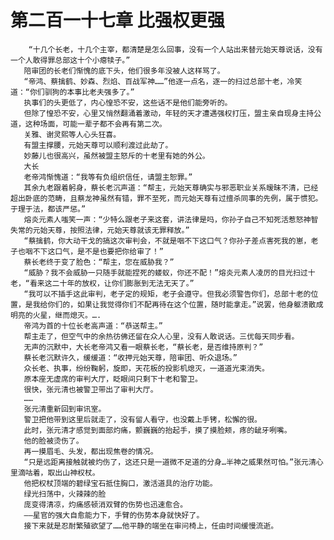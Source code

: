 # 第二百一十七章 比强权更强
        “十几个长老，十几个主宰，都清楚是怎么回事，没有一个人站出来替元始天尊说话，没有一个人敢得罪总部这十个小瘪犊子。”
       陪审团的长老们惭愧的底下头，他们很多年没被人这样骂了。
       “帝鸿、蔡擒鹤、妙森、烈焰、百战军神……”他逐一点名，逐一的扫过总部十老，冷笑道：“你们驯狗的本事比老夫强多了。”
       执事们的头更低了，内心惶恐不安，这些话不是他们能旁听的。
       但除了惶恐不安，心里又悄然翻涌着激动，年轻的天才遭遇强权打压，盟主亲自现身主持公道，这种场面，可能一辈子都不会再有第二次。
       关雅、谢灵熙等人心头狂喜。
       有盟主撑腰，元始天尊可以顺利渡过此劫了。
       妙藤儿也很高兴，虽然被盟主怒斥的十老里有她的外公。
       大长
       老帝鸿惭愧道：“我等有负组织信任，请盟主恕罪。”
       其余九老跟着躬身，蔡长老沉声道：“帮主，元始天尊确实与邪恶职业关系暧昧不清，已经超出卧底的范畴，且蔡龙神虽然有错，罪不至死，而元始天尊有过擅杀同事的先例，属于惯犯。于理于法，都该严惩。”
       熔炎元素人嗤笑一声：“少特么跟老子来这套，讲法律是吗，你孙子自己不知死活惹怒神智失常的元始天尊，按照法律，元始天尊就该无罪释放。”
       “蔡擒鹤，你大动干戈的搞这次审判会，不就是咽不下这口气？你孙子差点害死我的崽，老子也咽不下这口气，是不是也要把你给审了！”
       蔡长老终于变了脸色：“帮主，您在威胁我？”
       “威胁？我不会威胁一只随手就能捏死的蝼蚁，你还不配！”熔炎元素人凌厉的目光扫过十老，“看来这二十年的放权，让你们膨胀到无法无天了。”
       “我可以不插手这此审判，老子定的规矩，老子会遵守。但我必须警告你们，总部十老的位置，是我给你们的，如果让我觉得你们不配再待在这个位置，随时能拿走。”说罢，他身躯溃散成明亮的火星，继而熄灭。….
       帝鸿为首的十位长老高声道：“恭送帮主。”
       帮主走了，但空气中的余热彷佛还留在众人心里，没有人敢说话。三优每天同步看。
       无声的沉默中，大长老帝鸿又看一眼蔡长老，“蔡长老，是否维持原判？”
       蔡长老沉默许久，缓缓道：“收押元始天尊，陪审团、听众退场。”
       众长老、执事，纷纷鞠躬，旋即，天花板的投影机熄灭，一道道光束消失。
       原本座无虚席的审判大厅，眨眼间只剩下十老和警卫。
       很快，张元清也被警卫带出了审判大厅。
       ……
       张元清重新回到审讯室。
       警卫把他带到这里后就走了，没有留人看守，也没戴上手铐，松懈的很。
       此时，张元清才感觉到面部灼痛，颤巍巍的抬起手，摸了摸脸颊，疼的龇牙咧嘴。
       他的脸被烫伤了。
       再一摸眉毛、头发，都出现焦卷的情况。
       “只是远距离接触就被灼伤了，这还只是一道微不足道的分身…半神之威果然可怕。”张元清心里滴咕着，取出山神权杖。
       他把权杖顶端的碧绿宝石抵住胸口，激活道具的治疗功能。
       绿光扫荡中，火辣辣的脸
       庞变得清凉，灼痛感顿消双臂的伤势也迅速愈合。
       ——星官的强大自愈能力下，手臂的伤势本身就快好了。
       接下来就是忍耐繁殖欲望了……他平静的端坐在审问椅上，任由时间缓慢流逝。